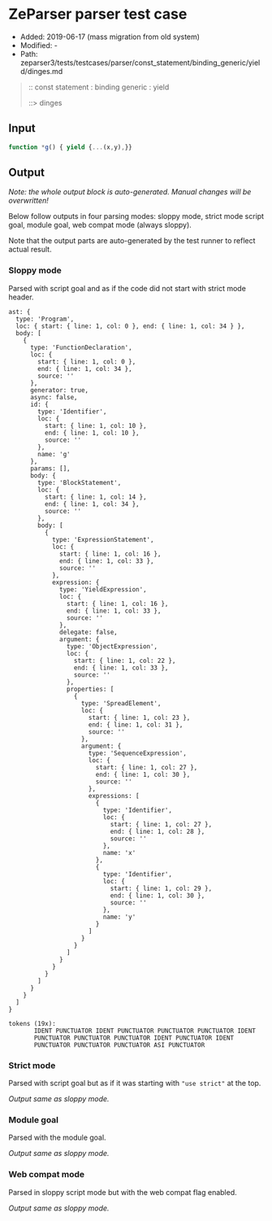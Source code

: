 # ZeParser parser test case

- Added: 2019-06-17 (mass migration from old system)
- Modified: -
- Path: zeparser3/tests/testcases/parser/const_statement/binding_generic/yield/dinges.md

> :: const statement : binding generic : yield
>
> ::> dinges

## Input

`````js
function *g() { yield {...(x,y),}}
`````

## Output

_Note: the whole output block is auto-generated. Manual changes will be overwritten!_

Below follow outputs in four parsing modes: sloppy mode, strict mode script goal, module goal, web compat mode (always sloppy).

Note that the output parts are auto-generated by the test runner to reflect actual result.

### Sloppy mode

Parsed with script goal and as if the code did not start with strict mode header.

`````
ast: {
  type: 'Program',
  loc: { start: { line: 1, col: 0 }, end: { line: 1, col: 34 } },
  body: [
    {
      type: 'FunctionDeclaration',
      loc: {
        start: { line: 1, col: 0 },
        end: { line: 1, col: 34 },
        source: ''
      },
      generator: true,
      async: false,
      id: {
        type: 'Identifier',
        loc: {
          start: { line: 1, col: 10 },
          end: { line: 1, col: 10 },
          source: ''
        },
        name: 'g'
      },
      params: [],
      body: {
        type: 'BlockStatement',
        loc: {
          start: { line: 1, col: 14 },
          end: { line: 1, col: 34 },
          source: ''
        },
        body: [
          {
            type: 'ExpressionStatement',
            loc: {
              start: { line: 1, col: 16 },
              end: { line: 1, col: 33 },
              source: ''
            },
            expression: {
              type: 'YieldExpression',
              loc: {
                start: { line: 1, col: 16 },
                end: { line: 1, col: 33 },
                source: ''
              },
              delegate: false,
              argument: {
                type: 'ObjectExpression',
                loc: {
                  start: { line: 1, col: 22 },
                  end: { line: 1, col: 33 },
                  source: ''
                },
                properties: [
                  {
                    type: 'SpreadElement',
                    loc: {
                      start: { line: 1, col: 23 },
                      end: { line: 1, col: 31 },
                      source: ''
                    },
                    argument: {
                      type: 'SequenceExpression',
                      loc: {
                        start: { line: 1, col: 27 },
                        end: { line: 1, col: 30 },
                        source: ''
                      },
                      expressions: [
                        {
                          type: 'Identifier',
                          loc: {
                            start: { line: 1, col: 27 },
                            end: { line: 1, col: 28 },
                            source: ''
                          },
                          name: 'x'
                        },
                        {
                          type: 'Identifier',
                          loc: {
                            start: { line: 1, col: 29 },
                            end: { line: 1, col: 30 },
                            source: ''
                          },
                          name: 'y'
                        }
                      ]
                    }
                  }
                ]
              }
            }
          }
        ]
      }
    }
  ]
}

tokens (19x):
       IDENT PUNCTUATOR IDENT PUNCTUATOR PUNCTUATOR PUNCTUATOR IDENT
       PUNCTUATOR PUNCTUATOR PUNCTUATOR IDENT PUNCTUATOR IDENT
       PUNCTUATOR PUNCTUATOR PUNCTUATOR ASI PUNCTUATOR
`````

### Strict mode

Parsed with script goal but as if it was starting with `"use strict"` at the top.

_Output same as sloppy mode._

### Module goal

Parsed with the module goal.

_Output same as sloppy mode._

### Web compat mode

Parsed in sloppy script mode but with the web compat flag enabled.

_Output same as sloppy mode._
